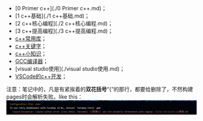 - [0 Primer c++](./0 Primer c++.md)；
- [1 c++基础](./1 c++基础.md)；
- [2 c++核心编程](./2 c++核心编程.md)；
- [3 c++提高编程](./3 c++提高编程.md)；
- [c++常用库](./c++常用库.md)；
- [c++关键字](./c++关键字.md)；
- [c++小知识](./c++小知识.md)；
- [GCC编译器](./GCC编译器.md)；
- [visual studio使用](./visual studio使用.md)；
- [VSCode的c++开发](./VSCode的c++开发.md)；

注意：笔记中的，凡是有紧挨着的**双花括号**“{”的那行，都要给删除了，不然构建pages时会解析失败。like this：
![image-20250310154623540](illustration/image-20250310154623540.png)